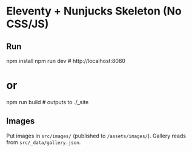 # Eleventy + Nunjucks Skeleton (No CSS/JS)

## Run
npm install
npm run dev   # http://localhost:8080
# or
npm run build # outputs to ./_site

## Images
Put images in `src/images/` (published to `/assets/images/`).
Gallery reads from `src/_data/gallery.json`.
